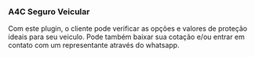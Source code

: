 ### A4C Seguro Veicular

Com este plugin, o cliente pode verificar as opções e valores de proteção ideais para seu veiculo. Pode também baixar sua cotação e/ou entrar em contato com um representante através do whatsapp.
